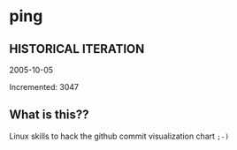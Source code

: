# ping

## HISTORICAL ITERATION
2005-10-05

Incremented: 3047

## What is this?? 
Linux skills to hack the github commit visualization chart `;-)`
